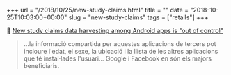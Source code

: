 +++
url = "/2018/10/25/new-study-claims.html"
title = ""
date = "2018-10-25T10:03:00+00:00"
slug = "new-study-claims"
tags = ["retalls"]
+++

📎 [New study claims data harvesting among Android apps is "out of control"](https://www.techspot.com/news/77077-new-study-claims-data-harvesting-among-android-apps.html)

> …la informació compartida per aquestes aplicacions de tercers pot incloure l'edat, el sexe, la ubicació i la llista de les altres aplicacions que té instal·lades l'usuari… Google i Facebook en són els majors beneficiaris.
